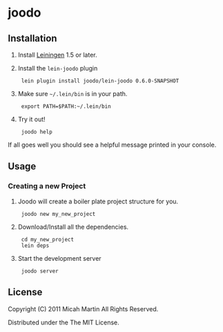 # joodo

## Installation

1. Install [Leiningen](https://github.com/technomancy/leiningen) 1.5 or later.
2. Install the `lein-joodo` plugin

        lein plugin install joodo/lein-joodo 0.6.0-SNAPSHOT

3. Make sure `~/.lein/bin` is in your path.

        export PATH=$PATH:~/.lein/bin

4. Try it out!

        joodo help

If all goes well you should see a helpful message printed in your console.

## Usage

### Creating a new Project

1. Joodo will create a boiler plate project structure for you.

        joodo new my_new_project

2. Download/Install all the dependencies.

        cd my_new_project
        lein deps

3. Start the development server

        joodo server

## License

Copyright (C) 2011 Micah Martin All Rights Reserved.

Distributed under the The MIT License. 
